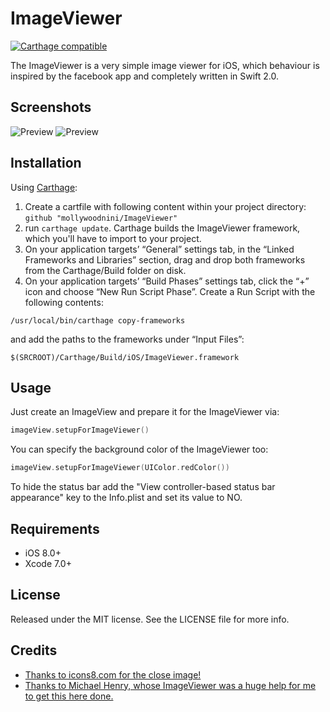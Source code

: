 # ImageViewer

[![Carthage compatible](https://img.shields.io/badge/Carthage-compatible-4BC51D.svg?style=flat)](https://github.com/Carthage/Carthage)

The ImageViewer is a very simple image viewer for iOS, which behaviour is inspired by the facebook app and completely written in Swift 2.0.

## Screenshots
![Preview](https://cloud.githubusercontent.com/assets/5786065/7445805/72750532-f1c2-11e4-8944-b213bccbce73.gif
) ![Preview](https://cloud.githubusercontent.com/assets/5786065/7445806/7277981a-f1c2-11e4-9e08-bdc488f8b6a3.gif
)



## Installation
Using [Carthage](https://github.com/Carthage/Carthage):

1. Create a cartfile with following content within your project directory: `github "mollywoodnini/ImageViewer"`
2. run `carthage update`. Carthage builds the ImageViewer framework, which you'll have to import to your project.
3. On your application targets’ “General” settings tab, in the “Linked Frameworks and Libraries” section, drag and drop both frameworks from the Carthage/Build folder on disk.
4. On your application targets’ “Build Phases” settings tab, click the “+” icon and choose “New Run Script Phase”. Create a Run Script with the following contents:
```
/usr/local/bin/carthage copy-frameworks
```
and add the paths to the frameworks under “Input Files”:
```
$(SRCROOT)/Carthage/Build/iOS/ImageViewer.framework
```

## Usage
Just create an ImageView and prepare it for the ImageViewer via:
```swift
imageView.setupForImageViewer()
```

You can specify the background color of the ImageViewer too:
```swift
imageView.setupForImageViewer(UIColor.redColor())
```

To hide the status bar add the "View controller-based status bar appearance" key to the Info.plist and set its value to NO.

## Requirements
- iOS 8.0+
- Xcode 7.0+

## License

Released under the MIT license. See the LICENSE file for more info.

## Credits
- <a href="https://icons8.com/web-app/3058/Close">Thanks to icons8.com for the close image!</a>
- <a href="https://github.com/michaelhenry/MHFacebookImageViewer">Thanks to Michael Henry, whose ImageViewer was a huge help for me to get this here done.</a>
